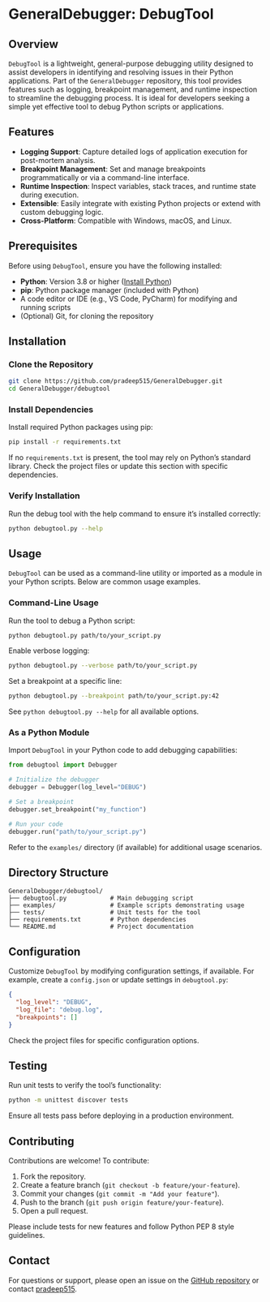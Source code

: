# GeneralDebugger: DebugTool

## Overview

`DebugTool` is a lightweight, general-purpose debugging utility designed to assist developers in identifying and resolving issues in their Python applications. Part of the `GeneralDebugger` repository, this tool provides features such as logging, breakpoint management, and runtime inspection to streamline the debugging process. It is ideal for developers seeking a simple yet effective tool to debug Python scripts or applications.

## Features

- **Logging Support**: Capture detailed logs of application execution for post-mortem analysis.
- **Breakpoint Management**: Set and manage breakpoints programmatically or via a command-line interface.
- **Runtime Inspection**: Inspect variables, stack traces, and runtime state during execution.
- **Extensible**: Easily integrate with existing Python projects or extend with custom debugging logic.
- **Cross-Platform**: Compatible with Windows, macOS, and Linux.

## Prerequisites

Before using `DebugTool`, ensure you have the following installed:

- **Python**: Version 3.8 or higher ([Install Python](https://www.python.org/downloads/))
- **pip**: Python package manager (included with Python)
- A code editor or IDE (e.g., VS Code, PyCharm) for modifying and running scripts
- (Optional) Git, for cloning the repository

## Installation

### Clone the Repository

```bash
git clone https://github.com/pradeep515/GeneralDebugger.git
cd GeneralDebugger/debugtool
```

### Install Dependencies

Install required Python packages using pip:

```bash
pip install -r requirements.txt
```

If no `requirements.txt` is present, the tool may rely on Python’s standard library. Check the project files or update this section with specific dependencies.

### Verify Installation

Run the debug tool with the help command to ensure it’s installed correctly:

```bash
python debugtool.py --help
```

## Usage

`DebugTool` can be used as a command-line utility or imported as a module in your Python scripts. Below are common usage examples.

### Command-Line Usage

Run the tool to debug a Python script:

```bash
python debugtool.py path/to/your_script.py
```

Enable verbose logging:

```bash
python debugtool.py --verbose path/to/your_script.py
```

Set a breakpoint at a specific line:

```bash
python debugtool.py --breakpoint path/to/your_script.py:42
```

See `python debugtool.py --help` for all available options.

### As a Python Module

Import `DebugTool` in your Python code to add debugging capabilities:

```python
from debugtool import Debugger

# Initialize the debugger
debugger = Debugger(log_level="DEBUG")

# Set a breakpoint
debugger.set_breakpoint("my_function")

# Run your code
debugger.run("path/to/your_script.py")
```

Refer to the `examples/` directory (if available) for additional usage scenarios.

## Directory Structure

```
GeneralDebugger/debugtool/
├── debugtool.py            # Main debugging script
├── examples/               # Example scripts demonstrating usage
├── tests/                  # Unit tests for the tool
├── requirements.txt        # Python dependencies
└── README.md               # Project documentation
```

## Configuration

Customize `DebugTool` by modifying configuration settings, if available. For example, create a `config.json` or update settings in `debugtool.py`:

```json
{
  "log_level": "DEBUG",
  "log_file": "debug.log",
  "breakpoints": []
}
```

Check the project files for specific configuration options.

## Testing

Run unit tests to verify the tool’s functionality:

```bash
python -m unittest discover tests
```

Ensure all tests pass before deploying in a production environment.

## Contributing

Contributions are welcome! To contribute:

1. Fork the repository.
2. Create a feature branch (`git checkout -b feature/your-feature`).
3. Commit your changes (`git commit -m "Add your feature"`).
4. Push to the branch (`git push origin feature/your-feature`).
5. Open a pull request.

Please include tests for new features and follow Python PEP 8 style guidelines.


## Contact

For questions or support, please open an issue on the [GitHub repository](https://github.com/pradeep515/GeneralDebugger) or contact [pradeep515](https://github.com/pradeep515).